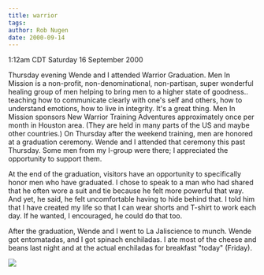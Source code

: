 ```yaml
---
title: warrior
tags: 
author: Rob Nugen
date: 2000-09-14
---
```


<title></title>
<p class=date>1:12am CDT Saturday 16 September 2000

<p>Thursday evening Wende and I attended Warrior Graduation.  Men In
Mission is a non-profit, non-denominational, non-partisan, super
wonderful healing group of men helping to bring men to a higher state
of goodness.. teaching how to communicate clearly with one's self and
others, how to understand emotions, how to live in integrity.  It's a
great thing.  Men In Mission sponsors New Warrior Training Adventures
approximately once per month in Houston area.  (They are held in many
parts of the US and maybe other countries.)  On Thursday after the
weekend training, men are honored at a graduation ceremony.  Wende and
I attended that ceremony this past Thursday.  Some men from my I-group
were there; I appreciated the opportunity to support them.

<p>At the end of the graduation, visitors have an opportunity to
specifically honor men who have graduated.  I chose to speak to a man
who had shared that he often wore a suit and tie because he felt more
powerful that way.  And yet, he said, he felt uncomfortable having to
hide behind that.  I told him that I have created my life so that I
can wear shorts and T-shirt to work each day.  If he wanted, I
encouraged, he could do that too.

<p>After the graduation, Wende and I went to La Jaliscience to munch.
Wende got entomatadas, and I got spinach enchiladas.  I ate most of
the cheese and beans last night and at the actual enchiladas for
breakfast "today" (Friday).

<p><img src='/images/rob/wL-ROB.gif'>

